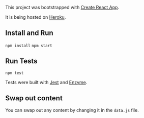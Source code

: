 This project was bootstrapped with [Create React App](https://github.com/facebookincubator/create-react-app).

It is being hosted on [Heroku](https://www.heroku.com/).

## Install and Run

```npm install```
```npm start```

## Run Tests

```npm test```

Tests were built with [Jest](https://facebook.github.io/jest/) and [Enzyme](http://airbnb.io/enzyme/).

## Swap out content

You can swap out any content by changing it in the ```data.js``` file.